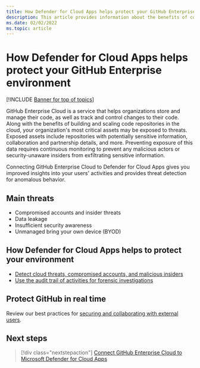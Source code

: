 ```yaml
---
title: How Defender for Cloud Apps helps protect your GitHub Enterprise environment
description: This article provides information about the benefits of connecting your GitHub Enterprise app to Defender for Cloud Apps using the API connector for visibility and control over use.
ms.date: 02/02/2022
ms.topic: article
---
```

# How Defender for Cloud Apps helps protect your GitHub Enterprise environment

[!INCLUDE [Banner for top of topics](includes/banner.md)]

GitHub Enterprise Cloud is a service that helps organizations store and manage their code, as well as track and control changes to their code. Along with the benefits of building and scaling code repositories in the cloud, your organization's most critical assets may be exposed to threats. Exposed assets include repositories with potentially sensitive information, collaboration and partnership details, and more. Preventing exposure of this data requires continuous monitoring to prevent any malicious actors or security-unaware insiders from exfiltrating sensitive information.

Connecting GitHub Enterprise Cloud to Defender for Cloud Apps gives you improved insights into your users' activities and provides threat detection for anomalous behavior.

## Main threats

- Compromised accounts and insider threats
- Data leakage
- Insufficient security awareness
- Unmanaged bring your own device (BYOD)

## How Defender for Cloud Apps helps to protect your environment

- [Detect cloud threats, compromised accounts, and malicious insiders](best-practices.md#detect-cloud-threats-compromised-accounts-malicious-insiders-and-ransomware)
- [Use the audit trail of activities for forensic investigations](best-practices.md#use-the-audit-trail-of-activities-for-forensic-investigations)

## Protect GitHub in real time

Review our best practices for [securing and collaborating with external users](best-practices.md#secure-collaboration-with-external-users-by-enforcing-real-time-session-controls).

## Next steps

> [!div class="nextstepaction"]
> [Connect GitHub Enterprise Cloud to Microsoft Defender for Cloud Apps](./connect-github-ec.md)
